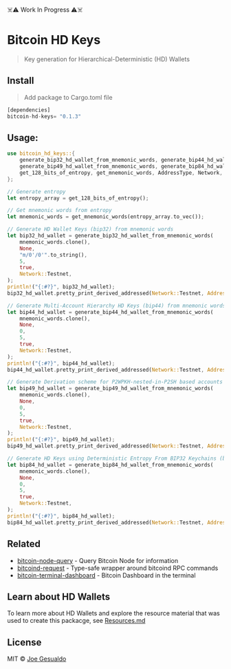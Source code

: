 ☠️⚠️ Work In Progress ⚠️☠️
# Bitcoin HD Keys 
> Key generation for Hierarchical-Deterministic (HD) Wallets

## Install
> Add package to Cargo.toml file
```rust
[dependencies]
bitcoin-hd-keys= "0.1.3"
```

## Usage:
```rust
use bitcoin_hd_keys::{
    generate_bip32_hd_wallet_from_mnemonic_words, generate_bip44_hd_wallet_from_mnemonic_words,
    generate_bip49_hd_wallet_from_mnemonic_words, generate_bip84_hd_wallet_from_mnemonic_words,
    get_128_bits_of_entropy, get_mnemonic_words, AddressType, Network,
};

// Generate entropy
let entropy_array = get_128_bits_of_entropy();

// Get mnemonic words from entropy
let mnemonic_words = get_mnemonic_words(entropy_array.to_vec());

// Generate HD Wallet Keys (bip32) from mnemonic words
let bip32_hd_wallet = generate_bip32_hd_wallet_from_mnemonic_words(
	mnemonic_words.clone(),
	None,
	"m/0'/0'".to_string(),
	5,
	true,
	Network::Testnet,
);
println!("{:#?}", bip32_hd_wallet);
bip32_hd_wallet.pretty_print_derived_addressed(Network::Testnet, AddressType::P2PKH);

// Generate Multi-Account Hierarchy HD Keys (bip44) from mnemonic words.
let bip44_hd_wallet = generate_bip44_hd_wallet_from_mnemonic_words(
	mnemonic_words.clone(),
	None,
	0,
	5,
	true,
	Network::Testnet,
);
println!("{:#?}", bip44_hd_wallet);
bip44_hd_wallet.pretty_print_derived_addressed(Network::Testnet, AddressType::P2PKH);

// Generate Derivation scheme for P2WPKH-nested-in-P2SH based accounts HD Keys (bip49) from mnemonic words.
let bip49_hd_wallet = generate_bip49_hd_wallet_from_mnemonic_words(
	mnemonic_words.clone(),
	None,
	0,
	5,
	true,
	Network::Testnet,
);
println!("{:#?}", bip49_hd_wallet);
bip49_hd_wallet.pretty_print_derived_addressed(Network::Testnet, AddressType::P2SH);

// Generate HD Keys using Deterministic Entropy From BIP32 Keychains (bip85) from mnemonic words.
let bip84_hd_wallet = generate_bip84_hd_wallet_from_mnemonic_words(
	mnemonic_words.clone(),
	None,
	0,
	5,
	true,
	Network::Testnet,
);
println!("{:#?}", bip84_hd_wallet);
bip84_hd_wallet.pretty_print_derived_addressed(Network::Testnet, AddressType::Bech32);

```

## Related
- [bitcoin-node-query](https://github.com/joegesualdo/bitcoin-node-query) - Query Bitcoin Node for information
- [bitcoind-request](https://github.com/joegesualdo/bitcoind-request) - Type-safe wrapper around bitcoind RPC commands
- [bitcoin-terminal-dashboard](https://github.com/joegesualdo/bitcoin-terminal-dashboard) - Bitcoin Dashboard in the terminal

## Learn about HD Wallets

To learn more about HD Wallets and explore the resource material that was used to create this packacge, see [Resources.md](./Resources.md)

## License
MIT © [Joe Gesualdo]()
